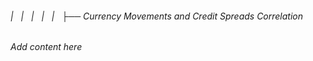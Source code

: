 ###### |   |   |   |   |   ├── Currency Movements and Credit Spreads Correlation

*Add content here*
